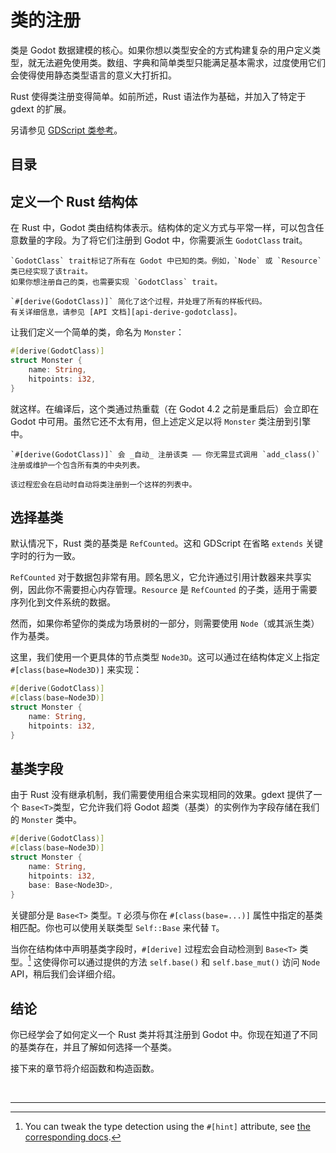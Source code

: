 <!--
  ~ Copyright (c) godot-rust; Bromeon and contributors.
  ~ This Source Code Form is subject to the terms of the Mozilla Public
  ~ License, v. 2.0. If a copy of the MPL was not distributed with this
  ~ file, You can obtain one at https://mozilla.org/MPL/2.0/.
-->

# 类的注册

类是 Godot 数据建模的核心。如果你想以类型安全的方式构建复杂的用户定义类型，就无法避免使用类。数组、字典和简单类型只能满足基本需求，过度使用它们会使得使用静态类型语言的意义大打折扣。

Rust 使得类注册变得简单。如前所述，Rust 语法作为基础，并加入了特定于 gdext 的扩展。

另请参见 [GDScript 类参考][godot-gdscript-classes]。


## 目录

<!-- toc -->


## 定义一个 Rust 结构体

在 Rust 中，Godot 类由结构体表示。结构体的定义方式与平常一样，可以包含任意数量的字段。为了将它们注册到 Godot 中，你需要派生 `GodotClass` trait。

```admonish info title="GodotClass trait"
`GodotClass` trait标记了所有在 Godot 中已知的类。例如，`Node` 或 `Resource` 类已经实现了该trait。
如果你想注册自己的类，也需要实现 `GodotClass` trait。

`#[derive(GodotClass)]` 简化了这个过程，并处理了所有的样板代码。  
有关详细信息，请参见 [API 文档][api-derive-godotclass]。

```

让我们定义一个简单的类，命名为  `Monster`：

```rust
#[derive(GodotClass)]
struct Monster {
    name: String,
    hitpoints: i32,
}
```

就这样。在编译后，这个类通过热重载（在 Godot 4.2 之前是重启后）会立即在 Godot 中可用。虽然它还不太有用，但上述定义足以将 `Monster` 类注册到引擎中。

```admonish info title="自动注册"
`#[derive(GodotClass)]` 会 _自动_ 注册该类 —— 你无需显式调用 `add_class()` 注册或维护一个包含所有类的中央列表。

该过程宏会在启动时自动将类注册到一个这样的列表中。
```


## 选择基类

默认情况下，Rust 类的基类是 `RefCounted`。这和 GDScript 在省略 `extends`  关键字时的行为一致。

`RefCounted` 对于数据包非常有用。顾名思义，它允许通过引用计数器来共享实例，因此你不需要担心内存管理。`Resource` 是 `RefCounted` 的子类，适用于需要序列化到文件系统的数据。

然而，如果你希望你的类成为场景树的一部分，则需要使用 `Node`（或其派生类）作为基类。

这里，我们使用一个更具体的节点类型 `Node3D`。这可以通过在结构体定义上指定 `#[class(base=Node3D)]` 来实现：


```rust
#[derive(GodotClass)]
#[class(base=Node3D)]
struct Monster {
    name: String,
    hitpoints: i32,
}
```


## 基类字段

由于 Rust 没有继承机制，我们需要使用组合来实现相同的效果。gdext 提供了一个 `Base<T>`类型，它允许我们将 Godot 超类（基类）的实例作为字段存储在我们的 `Monster` 类中。

```rust
#[derive(GodotClass)]
#[class(base=Node3D)]
struct Monster {
    name: String,
    hitpoints: i32,
    base: Base<Node3D>,
}
```

关键部分是 `Base<T>` 类型。`T` 必须与你在 `#[class(base=...)]` 属性中指定的基类相匹配。你也可以使用关联类型 `Self::Base` 来代替 `T`。

当你在结构体中声明基类字段时，`#[derive]` 过程宏会自动检测到 `Base<T>` 类型。[^inference]
这使得你可以通过提供的方法 `self.base()` 和 `self.base_mut()` 访问 `Node` API，稍后我们会详细介绍。


## 结论

你已经学会了如何定义一个 Rust 类并将其注册到 Godot 中。你现在知道了不同的基类存在，并且了解如何选择一个基类。

接下来的章节将介绍函数和构造函数。

<br>

---

[^inference]: You can tweak the type detection using the `#[hint]` attribute, see [the corresponding docs][api-derive-godotclass-inference].


[api-derive-godotclass]: https://godot-rust.github.io/docs/gdext/master/godot/register/derive.GodotClass.html
[api-derive-godotclass-inference]: https://godot-rust.github.io/docs/gdext/master/godot/register/derive.GodotClass.html#fine-grained-inference-hints
[api-godot-api]: https://godot-rust.github.io/docs/gdext/master/godot/register/attr.godot_api.html
[godot-gdscript-classes]: https://docs.godotengine.org/en/stable/tutorials/scripting/gdscript/gdscript_basics.html#classes
